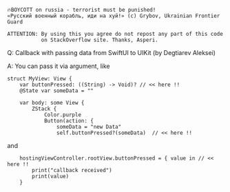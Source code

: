 ```
🔥BOYCOTT on russia - terrorist must be punished!
«Русский военный корабль, иди на хуй!» (c) Grybov, Ukrainian Frontier Guard

ATTENTION: By using this you agree do not repost any part of this code
           on StackOverflow site. Thanks, Asperi.
```

Q: Callback with passing data from SwiftUI to UIKit (by Degtiarev Aleksei)

A: You can pass it via argument, like

```
struct MyView: View {
    var buttonPressed: ((String) -> Void)? // << here !!
    @State var someData = ""
    
    var body: some View {
        ZStack {
            Color.purple
            Button(action: {
                someData = "new Data"
                self.buttonPressed?(someData)  // << here !!
```

and 

        hostingViewController.rootView.buttonPressed = { value in // << here !!
            print("callback received")
            print(value)
        }
